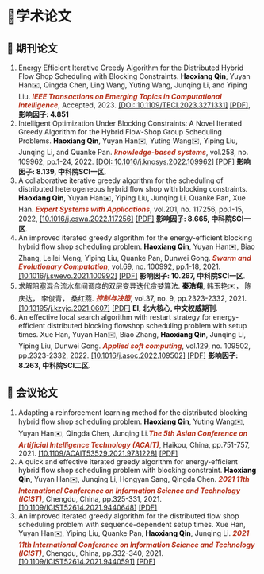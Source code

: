 # 📖学术论文

## 📝 期刊论文

1. Energy Efficient Iterative Greedy Algorithm for the Distributed Hybrid Flow Shop Scheduling with Blocking Constraints. <span style="color:black">**Haoxiang Qin**</span>, Yuyan Han✉️, Qingda Chen, Ling Wang, Yuting Wang, Junqing Li, and Yiping Liu. <span style="color:#b6321c" id="TETCI">***IEEE Transactions on Emerging Topics in Computational Intelligence***</span>, Accepted, 2023. [\[DOI: 10.1109/TECI.2023.3271331\]](https://ieeexplore.ieee.org/document/10121391) [\[PDF\]](/pdf/DBHFSP_TETCI.pdf), **影响因子: 4.851**
2. Intelligent Optimization Under Blocking Constraints: A Novel Iterated Greedy Algorithm for the Hybrid Flow-Shop Group Scheduling Problems. <span style="color:black">**Haoxiang Qin**</span>, Yuyan Han✉️, Yuting Wang✉️, Yiping Liu, Junqing Li, and Quanke Pan. <span style="color:#b6321c">***knowledge-based systems***</span>, vol.258, no. 109962, pp.1-24, 2022. [\[DOI: 10.1016/j.knosys.2022.109962\]](https://www.sciencedirect.com/science/article/pii/S0950705122010553) [\[PDF\]](/pdf/DBHFSP_KBS.pdf) **影响因子: 8.139, 中科院SCI一区**.
3. A collaborative iterative greedy algorithm for the scheduling of distributed heterogeneous hybrid flow shop with blocking constraints. <span style="color:black">**Haoxiang Qin**</span>, Yuyan Han✉️, Yiping Liu, Junqing Li, Quanke Pan, Xue Han. <span style="color:#b6321c">***Expert Systems with Applications***</span>, vol.201, no. 117256, pp.1-15, 2022, [\[10.1016/j.eswa.2022.117256\]](https://www.sciencedirect.com/science/article/abs/pii/S0957417422006315) [\[PDF\]](/pdf/DBHFSP_ESWA.pdf) **影响因子: 8.665, 中科院SCI一区**.
4. An improved iterated greedy algorithm for the energy-efficient blocking hybrid flow shop scheduling problem. <span style="color:black">**Haoxiang Qin**</span>, Yuyan Han✉️, Biao Zhang, Leilei Meng, Yiping Liu, Quanke Pan, Dunwei Gong. <span style="color:#b6321c">***Swarm and Evolutionary Computation***</span>, vol.69, no. 100992, pp.1-18, 2021. [\[10.1016/j.swevo.2021.100992\]](https://www.sciencedirect.com/science/article/abs/pii/S2210650221001541) [\[PDF\]](/pdf/BHFSP_SWEVO.pdf) **影响因子: 10.267, 中科院SCI一区**.
5. 求解阻塞混合流水车间调度的双层变异迭代贪婪算法. <span style="color:black">**秦浩翔**</span>, 韩玉艳✉️， 陈庆达， 李俊青， 桑红燕. <span style="color:#b6321c">***控制与决策***</span>, vol.37, no. 9, pp.2323-2332, 2021. [\[10.13195/j.kzyjc.2021.0607\]](https://kns.cnki.net/kcms2/article/abstract?v=pbvOL2cnFbIphAMVPFs9TwXrLQnIRXiVSTC5Nf7PsYIP51Sms43Ofyi4uGCjYngsqmVi19Jb98swIXlbf58A0JcGn48k0Xf2rcITBBWmSk-b5AbixEoY9Qydn0EHnv38qhA7C7ZfGELsu21tRVeY4A==&uniplatform=NZKPT&language=CHS) [\[PDF\]](/pdf/BHFSP_CAD.pdf) **EI, 北大核心, 中文权威期刊**.
6. An effective local search algorithm with restart strategy for energy-efficient distributed blocking flowshop scheduling problem with setup times. Xue Han, Yuyan Han✉️, Biao Zhang, <span style="color:black">**Haoxiang Qin**</span>, Junqing Li, Yiping Liu, Dunwei Gong. <span style="color:#b6321c">***Applied soft computing***</span>, vol.129, no. 109502, pp.2323-2332, 2022. [\[10.1016/j.asoc.2022.109502\]](https://www.sciencedirect.com/science/article/abs/pii/S1568494622005920?via%3Dihub) [\[PDF\]](/pdf/DBFSP_ASOC.pdf) **影响因子: 8.263, 中科院SCI二区**.

## 💬 会议论文
1. Adapting a reinforcement learning method for the distributed blocking hybrid flow shop scheduling problem. <span style="color:black">**Haoxiang Qin**</span>, Yuting Wang✉️, Yuyan Han✉️, Qingda Chen, Junqing Li.<span style="color:#b6321c">***The 5th Asian Conference on Artificial Intelligence Technology (ACAIT)***</span>, Haikou, China, pp.751-757, 2021. [\[10.1109/ACAIT53529.2021.9731228\]](https://ieeexplore.ieee.org/abstract/document/9731228) [\[PDF\]](/pdf/ACAIT2021.pdf) 
2. A quick and effective iterated greedy algorithm for energy-efficient hybrid flow shop scheduling problem with blocking constraint. <span style="color:black">**Haoxiang Qin**</span>, Yuyan Han✉️, Junqing Li, Hongyan Sang, Qingda Chen. <span style="color:#b6321c">***2021 11th International Conference on Information Science and Technology (ICIST)***</span>, Chengdu, China, pp.325-331, 2021. [\[10.1109/ICIST52614.2021.9440648\]](https://ieeexplore.ieee.org/abstract/document/9440648) [\[PDF\]](/pdf/ICIST_qin2021.pdf) 
3. An improved iterated greedy algorithm for the distributed flow shop scheduling problem with sequence-dependent setup times. Xue Han, Yuyan Han✉️, Yiping Liu, Quanke Pan, <span style="color:black">**Haoxiang Qin**</span>, Junqing Li. <span style="color:#b6321c">***2021 11th International Conference on Information Science and Technology (ICIST)***</span>, Chengdu, China, pp.332-340, 2021. [\[10.1109/ICIST52614.2021.9440591\]](https://ieeexplore.ieee.org/document/9440591) [\[PDF\]](/pdf/ICIST_han2021.pdf) 

